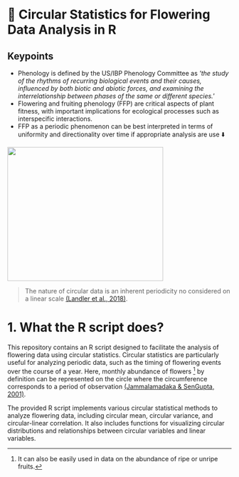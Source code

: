 # :cherry_blossom: Circular Statistics for Flowering Data Analysis in R
## Keypoints 
- Phenology is defined by the US/IBP Phenology Committee as *'the study of the rhythms of recurring biological events and their causes, influenced by both biotic and abiotic forces, and examining the interrelationship between phases of the same or different species.'*
- Flowering and fruiting phenology (FFP) are critical aspects of plant fitness, with important implications for ecological processes such as interspecific interactions.
- FFP as a periodic phenomenon can be best interpreted in terms of uniformity and directionality over time if appropriate analysis are use ⬇️

<img src="https://github.com/ALSoCab/FFP-Circular-Analysis/assets/163931084/101eb9d7-589a-4d04-a605-5a9b30bea9f4" width="350" height="300" style="right">

>The nature of circular data is an inherent periodicity no considered on a linear scale [(Landler et al., 2018)](https://doi.org/10.1007/s00265-018-2538-y).

# 1. What the R script does?
This repository contains an R script designed to facilitate the analysis of flowering data using circular statistics. Circular statistics are particularly useful for analyzing periodic data, such as the timing of flowering events over the course of a year. Here, monthly abundance of flowers [^1] by definition can be represented on the circle where the circumference corresponds to a period of observation [(Jammalamadaka & SenGupta, 2001)](https://doi.org/10.1142/4031). 

The provided R script implements various circular statistical methods to analyze flowering data, including circular mean, circular variance, and circular-linear correlation. It also includes functions for visualizing circular distributions and relationships between circular variables and linear variables.
 
[^1]: It can also be easily used in data on the abundance of ripe or unripe fruits.
